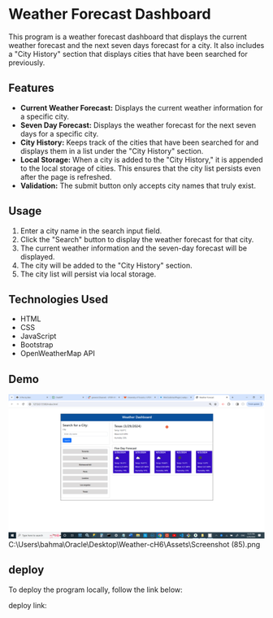 # Weather Forecast Dashboard

This program is a weather forecast dashboard that displays the current weather forecast and the next seven days forecast for a city. It also includes a "City History" section that displays cities that have been searched for previously.

## Features

- **Current Weather Forecast:** Displays the current weather information for a specific city.
- **Seven Day Forecast:** Displays the weather forecast for the next seven days for a specific city.
- **City History:** Keeps track of the cities that have been searched for and displays them in a list under the "City History" section.
- **Local Storage:** When a city is added to the "City History," it is appended to the local storage of cities. This ensures that the city list persists even after the page is refreshed.
- **Validation:** The submit button only accepts city names that truly exist. 

## Usage

1. Enter a city name in the search input field.
2. Click the "Search" button to display the weather forecast for that city.
3. The current weather information and the seven-day forecast will be displayed.
4. The city will be added to the "City History" section.
5. The city list will persist via local storage.

## Technologies Used

- HTML
- CSS
- JavaScript
- Bootstrap
- OpenWeatherMap API

## Demo

![Screenshot](Assets\Screenshot.png)
C:\Users\bahma\Oracle\Desktop\Weather-cH6\Assets\Screenshot (85).png
## deploy

To deploy the program locally, follow the link below:

deploy link: 